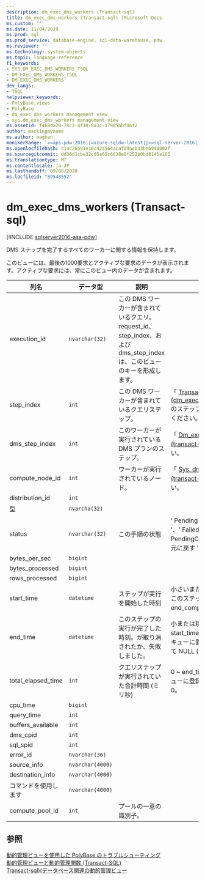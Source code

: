 ```yaml
---
description: dm_exec_dms_workers (Transact-sql)
title: dm_exec_dms_workers (Transact-sql) |Microsoft Docs
ms.custom: ''
ms.date: 11/04/2019
ms.prod: sql
ms.prod_service: database-engine, sql-data-warehouse, pdw
ms.reviewer: ''
ms.technology: system-objects
ms.topic: language-reference
f1_keywords:
- SYS.DM_EXEC_DMS_WORKERS_TSQL
- DM_EXEC_DMS_WORKERS_TSQL
- DM_EXEC_DMS_WORKERS
dev_langs:
- TSQL
helpviewer_keywords:
- PolyBase,views
- PolyBase
- dm_exec_dms_workers management view
- sys.dm_exec_dms_workers management view
ms.assetid: f468da29-78c3-4f10-8a3c-17905bbf46f2
author: markingmyname
ms.author: maghan
monikerRange: '>=aps-pdw-2016||=azure-sqldw-latest||>=sql-server-2016||=sqlallproducts-allversions||>=sql-server-linux-2017||=azuresqldb-mi-current'
ms.openlocfilehash: c14c26591e16c423564acafd9aeb33be6940002f
ms.sourcegitcommit: dd36d1cbe32cd5a65c6638e8f252b0bd8145e165
ms.translationtype: MT
ms.contentlocale: ja-JP
ms.lasthandoff: 09/08/2020
ms.locfileid: "89548552"
---
```

# <a name="sysdm_exec_dms_workers-transact-sql"></a>dm_exec_dms_workers (Transact-sql)
[!INCLUDE [sqlserver2016-asa-pdw](../../includes/applies-to-version/sqlserver2016-asa-pdw.md)]

  DMS ステップを完了するすべてのワーカーに関する情報を保持します。  
  
 このビューには、最後の1000要求とアクティブな要求のデータが表示されます。アクティブな要求には、常にこのビュー内のデータが含まれます。  
  
|列名|データ型|説明|Range|  
|-----------------|---------------|-----------------|-----------|  
|execution_id|`nvarchar(32)`|この DMS ワーカーが含まれているクエリ。 request_id、step_index、および dms_step_index は、このビューのキーを形成します。||  
|step_index|`int`|この DMS ワーカーが含まれているクエリステップ。|「 [Transact-sql&#41;&#40;dm_exec_distributed_request_steps ](../../relational-databases/system-dynamic-management-views/sys-dm-exec-distributed-request-steps-transact-sql.md)のステップインデックス」を参照してください。|  
|dms_step_index|`int`|このワーカーが実行されている DMS プランのステップ。|「 [Dm_exec_dms_workers (transact-sql)」を](../../relational-databases/system-dynamic-management-views/sys-dm-exec-dms-workers-transact-sql.md)参照してください。|  
|compute_node_id|`int`|ワーカーが実行されているノード。|「 [Sys. dm_exec_compute_nodes &#40;transact-sql&#41;](../../relational-databases/system-dynamic-management-views/sys-dm-exec-compute-nodes-transact-sql.md)」を参照してください。|  
|distribution_id|`int`|||  
|型|`nvarcha(32)`|||  
|status|`nvarchar(32)`|この手順の状態|' Pending '、' Running '、' Complete '、' Failed '、' UndoFailed '、' PendingCancel '、' 取り消し済み '、' 元に戻す '、' Aborted '|  
|bytes_per_sec|`bigint`|||  
|bytes_processed|`bigint`|||  
|rows_processed|`bigint`|||  
|start_time|`datetime`|ステップが実行を開始した時刻|小さいまたは現在の時刻に等しいが、このステップが属するクエリの end_compile_time 以上です。|  
|end_time|`datetime`|このステップの実行が完了した時刻。が取り消されたか、失敗しました。|小または現在の時刻に等しいか start_time 以上で、現在実行中またはキューに置かれているステップに対して NULL に設定されます。|  
|total_elapsed_time|`int`|クエリステップが実行されていた合計時間 (ミリ秒)|0 ~ end_time と start_time の差。 キューに登録されたステップの場合は0。|  
|cpu_time|`bigint`|||  
|query_time|`int`|||  
|buffers_available|`int`|||  
|dms_cpid|`int`|||  
|sql_spid|`int`|||  
|error_id|`nvarchar(36)`|||  
|source_info|`nvarchar(4000)`|||  
|destination_info|`nvarchar(4000)`|||  
|コマンドを使用します|`nvarchar(4000)`|||
|compute_pool_id|`int`|プールの一意の識別子。|

## <a name="see-also"></a>参照  
 [動的管理ビューを使用した PolyBase のトラブルシューティング](https://msdn.microsoft.com/library/ce9078b7-a750-4f47-b23e-90b83b783d80)   
 [動的管理ビューと動的管理関数 &#40;Transact-SQL&#41;](~/relational-databases/system-dynamic-management-views/system-dynamic-management-views.md)   
 [Transact-sql&#41;&#40;データベース関連の動的管理ビュー ](../../relational-databases/system-dynamic-management-views/database-related-dynamic-management-views-transact-sql.md)  
  
  
